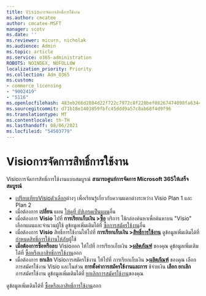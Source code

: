 ```yaml
---
title: Visioการจัดการสิทธิ์การใช้งาน
ms.author: cmcatee
author: cmcatee-MSFT
manager: scotv
ms.date: ''
ms.reviewer: micurn, nicholak
ms.audience: Admin
ms.topic: article
ms.service: o365-administration
ROBOTS: NOINDEX, NOFOLLOW
localization_priority: Priority
ms.collection: Adm_O365
ms.custom:
- commerce_licensing
- "9002419"
- "5116"
ms.openlocfilehash: 483eb266d2804d22f722c7972c8f220bef08267474098fa63441dbaf19c5716c
ms.sourcegitcommit: d71b18e1403859fbfc45ddd9a57c8ab68f4d9f96
ms.translationtype: MT
ms.contentlocale: th-TH
ms.lasthandoff: 08/06/2021
ms.locfileid: "54503779"
---
```

# <a name="visio-license-management"></a>Visioการจัดการสิทธิ์การใช้งาน

Visioการจัดการสิทธิ์การใช้งานแบบสมบูรณ์ **สามารถศูนย์การจัดการ Microsoft 365ให้เสร็จสมบูรณ์**

- [เปรียบเทียบVisioตัวเลือก](https://www.microsoft.com/microsoft-365/visio/microsoft-visio-plans-and-pricing-compare-visio-options?rtc=1)ต่างๆ เพื่อเรียนรู้เกี่ยวกับความแตกต่างระหว่าง Visio Plan 1 และ Plan 2
- เมื่อต้องการ **เปลี่ยน** แผน [ให้ดูที่ อัปเกรดเป็นแผน](/microsoft-365/commerce/subscriptions/upgrade-to-different-plan)อื่น
- เมื่อต้องการ **Visio** ไปที่ **การเรียกเก็บเงิน >[ซื้อ](https://go.microsoft.com/fwlink/p/?linkid=868433)** บริการ ใช้กล่องค้นหาเพื่อค้นหาบน "Visio" เลือกแผนและจํานวนผู้ใช้ ดูข้อมูลเพิ่มเติมได้ที่ [ซื้อการสมัครใช้งาน](/microsoft-365/commerce/try-or-buy-microsoft-365#buy-a-different-subscription)อื่น
- เมื่อต้องการ **Visio** สิทธิ์การใช้งานให้ไปที่ **การเรียกเก็บเงิน >[สิทธิ์การใช้งาน](https://go.microsoft.com/fwlink/p/?linkid=842264)** ดูข้อมูลเพิ่มเติมได้ที่ [กําหนดสิทธิ์การใช้งานให้กับ](/microsoft-365/admin/manage/assign-licenses-to-users)ผู้ใช้
- **เมื่อต้องการซื้อหรือลบ** Visioออก ให้ไปที่ การเรียกเก็บเงิน **>[ผลิตภัณฑ์](https://go.microsoft.com/fwlink/p/?linkid=842054)** ของคุณ ดูข้อมูลเพิ่มเติมได้ที่ [ซื้อหรือเอาสิทธิ์การใช้งาน](/microsoft-365/commerce/licenses/buy-licenses#buy-or-remove-licenses-for-your-business-subscription)ออก
- เมื่อต้องการ **ยกเลิก** Visioการสมัครใช้งาน ให้ไปที่ การเรียกเก็บเงิน **>[ผลิตภัณฑ์](https://go.microsoft.com/fwlink/p/?linkid=842054)** ของคุณ เลือกการสมัครใช้งาน Visio และในส่วน **การตั้งค่าการสมัครใช้งานและการ** ช้จ่ายเงิน **เลือก ยกเลิก** การสมัครใช้งาน ดูข้อมูลเพิ่มเติมได้ที่ [ยกเลิกการสมัครใช้งาน](/microsoft-365/commerce/subscriptions/cancel-your-subscription)ของคุณ

ดูข้อมูลเพิ่มเติมได้ที่ [ซื้อหรือเอาสิทธิ์การใช้งาน](/microsoft-365/commerce/licenses/buy-licenses)ออก